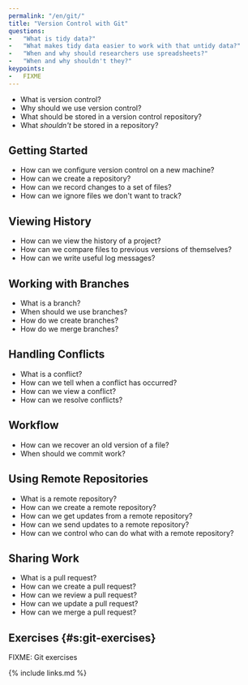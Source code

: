 ```yaml
---
permalink: "/en/git/"
title: "Version Control with Git"
questions:
-   "What is tidy data?"
-   "What makes tidy data easier to work with that untidy data?"
-   "When and why should researchers use spreadsheets?"
-   "When and why shouldn't they?"
keypoints:
-   FIXME
---
```


-   What is version control?
-   Why should we use version control?
-   What should be stored in a version control repository?
-   What *shouldn't* be stored in a repository?

## Getting Started

-   How can we configure version control on a new machine?
-   How can we create a repository?
-   How can we record changes to a set of files?
-   How can we ignore files we don't want to track?

## Viewing History

-   How can we view the history of a project?
-   How can we compare files to previous versions of themselves?
-   How can we write useful log messages?

## Working with Branches

-   What is a branch?
-   When should we use branches?
-   How do we create branches?
-   How do we merge branches?

## Handling Conflicts

-   What is a conflict?
-   How can we tell when a conflict has occurred?
-   How can we view a conflict?
-   How can we resolve conflicts?

## Workflow

-   How can we recover an old version of a file?
-   When should we commit work?

## Using Remote Repositories

-   What is a remote repository?
-   How can we create a remote repository?
-   How can we get updates from a remote repository?
-   How can we send updates to a remote repository?
-   How can we control who can do what with a remote repository?

## Sharing Work

-   What is a pull request?
-   How can we create a pull request?
-   How can we review a pull request?
-   How can we update a pull request?
-   How can we merge a pull request?

## Exercises {#s:git-exercises}

FIXME: Git exercises

{% include links.md %}
